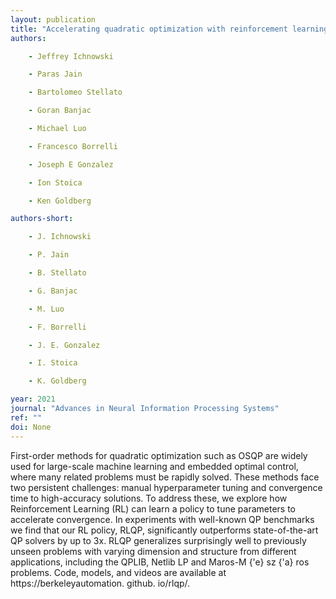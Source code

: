 ```yaml
---
layout: publication
title: "Accelerating quadratic optimization with reinforcement learning"
authors:

    - Jeffrey Ichnowski

    - Paras Jain

    - Bartolomeo Stellato

    - Goran Banjac

    - Michael Luo

    - Francesco Borrelli

    - Joseph E Gonzalez

    - Ion Stoica

    - Ken Goldberg

authors-short:

    - J. Ichnowski

    - P. Jain

    - B. Stellato

    - G. Banjac

    - M. Luo

    - F. Borrelli

    - J. E. Gonzalez

    - I. Stoica

    - K. Goldberg

year: 2021
journal: "Advances in Neural Information Processing Systems"
ref: ""
doi: None
---
```


First-order methods for quadratic optimization such as OSQP are widely used for large-scale machine learning and embedded optimal control, where many related problems must be rapidly solved. These methods face two persistent challenges: manual hyperparameter tuning and convergence time to high-accuracy solutions. To address these, we explore how Reinforcement Learning (RL) can learn a policy to tune parameters to accelerate convergence. In experiments with well-known QP benchmarks we find that our RL policy, RLQP, significantly outperforms state-of-the-art QP solvers by up to 3x. RLQP generalizes surprisingly well to previously unseen problems with varying dimension and structure from different applications, including the QPLIB, Netlib LP and Maros-M {\'e} sz {\'a} ros problems. Code, models, and videos are available at https://berkeleyautomation. github. io/rlqp/.
    